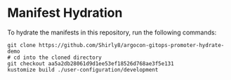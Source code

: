 # Manifest Hydration

To hydrate the manifests in this repository, run the following commands:

```shell
git clone https://github.com/Shirly8/argocon-gitops-promoter-hydrate-demo
# cd into the cloned directory
git checkout aa5a2db28061d9d1ee53ef18526d768ae3f5e131
kustomize build ./user-configuration/development
```

